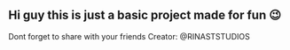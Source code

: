 ## Hi guy this is just a basic project made for fun 😉
Dont forget to share with your friends
Creator: @RINASTSTUDIOS
